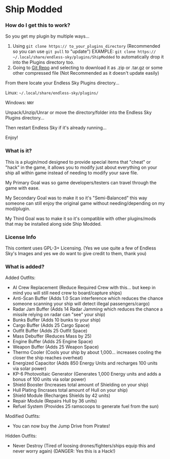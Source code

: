 # Ship Modded

### How do I get this to work?

So you get my plugin by multiple ways...

1. Using `git clone https:// to_your_plugins_directory` (Recommended so you can use `git pull` to "update")
   EXAMPLE: `git clone https:// ~/.local/share/endless-sky/plugins/ShipModded` to automatically drop it into the Plugins directory too.
2. Going to [Git Repo]() and selecting to download it as .zip or .tar.gz or some other compressed file (Not Recommended as it doesn't update easily)

From there locate your Endless Sky Plugins directory...

Linux: `~/.local/share/endless-sky/plugins/`

Windows: `NNY`

Unpack/Unzip/Unrar or move the directory/folder into the Endless Sky Plugins directory...

Then restart Endless Sky if it's already running...

Enjoy!

### What is it?

This is a plugin/mod designed to provide special items that "cheat" or "hack" in the game, it allows you to modify just about everything on your ship all within game instead of needing to modify your save file.

My Primary Goal was so game developers/testers can travel through the game with ease.

My Secondary Goal was to make it so it's "Semi-Balanced" this way someone can still enjoy the original game without needing/depending on my mod/plugin.

My Third Goal was to make it so it's compatible with other plugins/mods that may be installed along side Ship Modded.

### License Info

This content uses GPL-3+ Licensing. (Yes we use quite a few of Endless Sky's Images and yes we do want to give credit to them, thank you)

### What is added?

Added Outfits:
* AI Crew Replacement (Reduce Required Crew with this... but keep in mind you will still need crew to board/capture ships)
* Anti-Scan Buffer (Adds 1.0 Scan interference which reduces the chance someone scanning your ship will detect illegal passengers/cargo)
* Radar Jam Buffer (Adds 14 Radar Jamming which reduces the chance a missile relying on radar can "see" your ship)
* Bunks Buffer (Adds 10 bunks to your ship)
* Cargo Buffer (Adds 25 Cargo Space)
* Outfit Buffer (Adds 25 Outfit Space)
* Mass Debuffer (Reduces Mass by 25)
* Engine Buffer (Adds 25 Engine Space)
* Weapon Buffer (Adds 25 Weapon Space)
* Thermo Cooler (Cools your ship by about 1,000... increases cooling the closer the ship reaches overheat)
* Energized Capacitor (Adds 850 Energy Units and recharges 100 units via solar power)
* KP-6 Photovoltaic Generator (Generates 1,000 Energy units and adds a bonus of 100 units via solar power)
* Shield Booster (Increases total amount of Shielding on your ship)
* Hull Plating (Incrases total amount of Hull on your ship)
* Shield Module (Recharges Shields by 42 units)
* Repair Module (Repairs Hull by 36 units)
* Refuel System (Provides 25 ramscoops to generate fuel from the sun)

Modified Outfits:
* You can now buy the Jump Drive from Pirates!

Hidden Outfits:
* Never Destroy (Tired of loosing drones/fighters/ships equip this and never worry again) (DANGER: Yes this is a Hack!)
